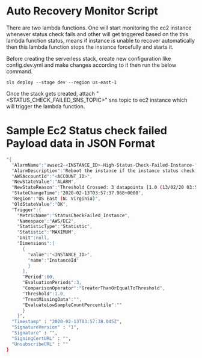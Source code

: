 # Auto Recovery Monitor Script

There are two lambda functions. One will start monitoring the ec2 instance whenever status check fails and other will get triggered based on the this lambda function status, means if instance is unable to recover automatically then this lambda function stops the instance forcefully and starts it.

Before creating the serverless stack, create new configuration like config.dev.yml and make changes according to it then run the below command.

```
sls deploy --stage dev --region us-east-1
```

Once the stack gets created, attach "<STATUS_CHECK_FAILED_SNS_TOPIC>" sns topic to ec2 instance which will trigger the lambda function.

# Sample Ec2 Status check failed Payload data in JSON Format
```sh
"{
  "AlarmName":"awsec2-<INSTANCE_ID>-High-Status-Check-Failed-Instance-",
  "AlarmDescription":"Reboot the instance if the instance status check failed",
  "AWSAccountId":"<ACCOUNT_ID>",
  "NewStateValue":"ALARM",
  "NewStateReason":"Threshold Crossed: 3 datapoints [1.0 (13/02/20 03:56:00), 1.0 (13/02/20 03:55:00), 1.0 (13/02/20 03:54:00)] were greater than or equal to the threshold (1.0).",
  "StateChangeTime":"2020-02-13T03:57:37.968+0000",
  "Region":"US East (N. Virginia)",
  "OldStateValue":"OK",
  "Trigger":{
    "MetricName":"StatusCheckFailed_Instance",
    "Namespace":"AWS/EC2",
    "StatisticType":"Statistic",
    "Statistic":"MAXIMUM",
    "Unit":null,
    "Dimensions":[
      {
        "value":"<INSTANCE_ID>",
        "name":"InstanceId"
        }
      ],
      "Period":60,
      "EvaluationPeriods":3,
      "ComparisonOperator":"GreaterThanOrEqualToThreshold",
      "Threshold":1.0,
      "TreatMissingData":"",
      "EvaluateLowSampleCountPercentile":""
      }
    }",
  "Timestamp" : "2020-02-13T03:57:38.045Z",
  "SignatureVersion" : "1",
  "Signature" : "",
  "SigningCertURL" : "",
  "UnsubscribeURL" : ""
}
```
